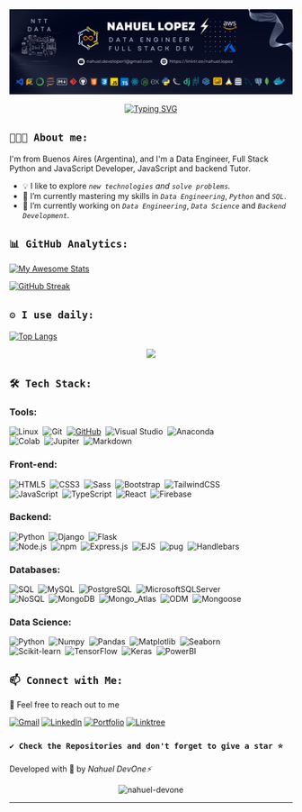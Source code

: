 <div align="center">
  <img src="./GitHub-Banner.png" alt="Logo" width="1150">
  <!-- <img src="./insignia-github.png" width="150">
  <img src="./insignia-portafolio.png" width="150"> -->
</div>

<!-- <p align="center"><strong>{Open for hiring}</strong></p> -->

<p align="center">
  <a href="https://git.io/typing-svg"><img src="https://readme-typing-svg.demolab.com?font=Fira+Code&weight=500&size=21&pause=1000&color=C2D9F8&width=435&lines=Hello+World!+I+am+Nahuel;A+passionate+Data+Engineer;and+Full+Stack+Developer." alt="Typing SVG" /></a>
</p>  

## `👨🏻‍💻 About me:`

<div>
  <p>
    I'm from Buenos Aires (Argentina), and I'm a Data Engineer, Full Stack Python and JavaScript Developer, JavaScript and backend Tutor.
    <!-- <br>
    My goal is to work in teams where I can apply my knowledge and make a career, to continue growing professionally while strengthening my stack and learning new technologies. -->
  </p>
</div>

- 💡 I like to explore *`new technologies` and `solve problems`.*
- 🌱 I’m currently mastering my skills in *`Data Engineering`*, *`Python`* and *`SQL`*. 
- 🔭 I’m currently working on *`Data Engineering`*, *`Data Science`* and *`Backend Development`*.  
<!-- - 👨🏻‍💻👩🏻‍💻 I’m looking to collaborate on *`Javascript or Python projects`* -->

## `📊 GitHub Analytics:`
[![My Awesome Stats](https://awesome-github-stats.azurewebsites.net/user-stats/Nahuel-DevOne?cardType=level&theme=dark&preferLogin=false)](https://git.io/awesome-stats-card)

[![GitHub Streak](https://streak-stats.demolab.com?user=Nahuel-DevOne&theme=dark)](https://git.io/streak-stats)

<!--
All inbuilt themes :-
dark, radical, merko, gruvbox, tokyonight, onedark, cobalt, synthwave, highcontrast, dracula, github_dark
-->

## `⚙️ I use daily:` 
<!-- [![Top Langs](https://github-readme-stats.vercel.app/api/top-langs/?username=nahuel-devone&layout=compact&theme=github_dark&hide_border=true)](https://github.com/nahuel-devone) -->
[![Top Langs](https://github-readme-stats-navy-pi-96.vercel.app/api/top-langs/?username=nahuel-devone&layout=compact&theme=github_dark&hide_border=true)](https://github.com/nahuel-devone)

<p align="center">
  <a href="https://skillicons.dev">
    <img src="https://skillicons.dev/icons?i=md,git,github,html,css,javascript,typescript,react,vite,nodejs,python,django,mysql,postgres,mongo" />
  </a>
</p>

## `🛠 Tech Stack:`
### Tools:

![Linux](https://img.shields.io/badge/-Linux-05122A?style=flat&logo=linux&logoColor=lightblue)&nbsp;
![Git](https://img.shields.io/badge/-Git-05122A?style=flat&logo=git&logoColor=F05032)&nbsp;
[![GitHub](https://img.shields.io/badge/-GitHub-05122A?style=flat&logo=github&logoColor=lightgrey&link=https://github.com/Nahuel-DevOne)](https://github.com/Nahuel-DevOne)&nbsp;
![Visual Studio](https://img.shields.io/badge/-VSCODE-05122A?style=flat&logo=Visual-Studio-Code&logoColor=007ACC&link=https://code.visualstudio.com/)&nbsp;
![Anaconda](https://img.shields.io/badge/-Anaconda-05122A?style=flat&logo=anaconda)\
![Colab](https://img.shields.io/badge/-Colab-05122A?style=flat&logo=google-colab)&nbsp;
![Jupiter](https://img.shields.io/badge/-Jupyter-05122A?style=flat&logo=jupyter)&nbsp;
![Markdown](https://img.shields.io/badge/-Markdown-05122A?style=flat&logo=markdown)

### Front-end:
![HTML5](https://img.shields.io/badge/-HTML5-05122A?style=flat&logo=html5&logoColor=F05032&link=https://developer.mozilla.org/es/docs/Glossary/HTML5)&nbsp;
![CSS3](https://img.shields.io/badge/-CSS3-05122A?style=flat&logo=CSS3&logoColor=1572B6)&nbsp;
![Sass](https://img.shields.io/badge/-Sass-05122A?style=flat&logo=sass&logoColor=cc6699)&nbsp;
![Bootstrap](https://img.shields.io/badge/-Bootstrap-05122A?style=flat&logo=bootstrap&logoColor=563D7C)&nbsp;
![TailwindCSS](https://img.shields.io/badge/-Tailwindcss-05122A?style=flat&logo=tailwindcss&link=https://getbootstrap.com/)\
![JavaScript](https://img.shields.io/badge/-JavaScript-05122A?style=flat&logo=javascript)&nbsp;
![TypeScript](https://img.shields.io/badge/-TypeScript-05122A?style=flat&logo=typescript&logoColor=007ACC)&nbsp;
![React](https://img.shields.io/badge/-React-05122A?style=flat&logo=React&logoColor=61DAFB)&nbsp;
![Firebase](https://img.shields.io/badge/-Firebase-05122A?style=flat&logo=Firebase&logoColor=FFA611)

### Backend:

![Python](https://img.shields.io/badge/-Python-05122A?style=flat&logo=python&logoColor=blue)&nbsp;
![Django](https://img.shields.io/badge/-Django-05122A?style=flat&logo=django&logoColor=darkgreen)&nbsp;
![Flask](https://img.shields.io/badge/-Flask-05122A?style=flat&logo=flask)\
![Node.js](https://img.shields.io/badge/-Node.js-05122A?style=flat&logo=node.js&logoColor=darkgreen)&nbsp;
![npm](https://img.shields.io/badge/-npm-05122A?style=flat&logo=npm&logoColor=darkred)&nbsp;
![Express.js](https://img.shields.io/badge/-Express-05122A?style=flat&logo=Express&logoColor=lightgrey)&nbsp;
![EJS](https://img.shields.io/badge/-EJS-05122A?style=flat)&nbsp;
![pug](https://img.shields.io/badge/-pug-05122A?style=flat&logo=pug&logoColor=A86454)&nbsp;
![Handlebars](https://img.shields.io/badge/-Handlebars-05122A?style=flat&logo=handlebars.js&logoColor=A86454)

### Databases:

![SQL](https://img.shields.io/badge/-SQL:-05122A?style=flat&logo=sql&logoColor=FFA611)&nbsp;
![MySQL](https://img.shields.io/badge/-MySQL-05122A?style=flat&logo=MySQL&logoColor=FFA611)&nbsp;
![PostgreSQL](https://img.shields.io/badge/-PostgreSQL-05122A?style=flat&logo=PostgreSQL&logoColor=316192)&nbsp;
![MicrosoftSQLServer](https://img.shields.io/badge/-Microsoft_SQL_Server-05122A?style=flat&logo=microsoft%20sql%20server&logoColor=CC2927)\
![NoSQL](https://img.shields.io/badge/-NoSQL:-05122A?style=flat&logo=NoSQL&logoColor=lightgreen)&nbsp;
![MongoDB](https://img.shields.io/badge/-MongoDB-05122A?style=flat&logo=mongoDB&logoColor=lightgreen)&nbsp;
![Mongo_Atlas](https://img.shields.io/badge/-Mongo_Atlas-05122A?style=flat&logo=mongodb&logoColor=lightgreen)&nbsp;
![ODM](https://img.shields.io/badge/-ODM:-05122A?style=flat&logo=sql&logoColor=FFA611)&nbsp;
![Mongoose](https://img.shields.io/badge/-Mongoose-05122A?style=flat&logo=mongoose&logoColor=a43433)&nbsp;

### Data Science:
![Python](https://img.shields.io/badge/-Python-05122A?style=flat&logo=python&logoColor=blue)&nbsp;
![Numpy](https://img.shields.io/badge/-Numpy-05122A?style=flat&logo=numpy&logoColor=55a6ca)&nbsp;
![Pandas](https://img.shields.io/badge/-Pandas-05122A?style=flat&logo=pandas&logoColor=ffffff)&nbsp;
![Matplotlib](https://img.shields.io/badge/-Matplotlib-05122A?style=flat&logo=matplotlib&logoColor=white)&nbsp;
![Seaborn](https://img.shields.io/badge/-Seaborn-05122A?style=flat&logo=Seaborn&logoColor=white)\
![Scikit-learn](https://img.shields.io/badge/-Scikit_Learn-05122A?style=flat&logo=scikit-learn&logoColor=fd9a34)&nbsp;
![TensorFlow](https://img.shields.io/badge/-TensorFlow-05122A?style=flat&logo=tensorflow&logoColor=c27f35)&nbsp;
![Keras](https://img.shields.io/badge/-Keras-05122A?style=flat&logo=keras&logoColor=d00b11)&nbsp;
![PowerBI](https://img.shields.io/badge/-Power_BI-05122A?style=flat&logo=power-bi&logoColor=yellow)


<!-- ![C](https://img.shields.io/badge/-C-05122A?style=flat&logo=C&logoColor=A8B9CC)&nbsp;
![C++](https://img.shields.io/badge/-C++-05122A?style=flat&logo=C%2B%2B&logoColor=00599C)&nbsp;
![R (Statistics)](https://img.shields.io/badge/-R-05122A?style=flat&logo=R&logoColor=276DC3) -->


<!-- alternative: How to reach me -->
## `📫 Connect with Me:`
💬 Feel free to reach out to me

[![Gmail](https://img.shields.io/badge/-GMAIL-D14836?style=for-the-badge&logo=gmail&logoColor=white)](mailto:nahuel.developer1@gmail.com)
[![LinkedIn](https://img.shields.io/badge/LinkedIn-informational?style=for-the-badge&logo=linkedin&logoColor=fff&color=0077B5)](https://www.linkedin.com/in/nahuel-developer/)
[![Portfolio](https://img.shields.io/badge/-Portfolio-lightgray?style=for-the-badge&logo=stackoverflow&logoColor=white)](https://nahuel-devone.github.io/portfolio/)
[![Linktree](https://img.shields.io/badge/-Linktree-323330?style=for-the-badge&logo=linktree&logoColor=#41e45f)](https://linktr.ee/nahuel.lopez)

### `✔️ Check the Repositories and don't forget to give a star ⭐`
Developed with 💙 by *Nahuel DevOne⚡*


<div align="center"> 
  <!--Contador de visitas-->
  <img src="https://komarev.com/ghpvc/?username=nahuel-devone&label=Profile%20views&color=blue&style=plastic" alt="nahuel-devone" />
</div>
 
***************************************************************
